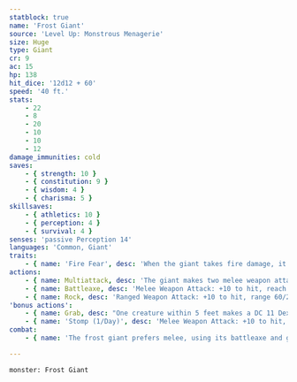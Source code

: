 ```yaml
---
statblock: true
name: 'Frost Giant'
source: 'Level Up: Monstrous Menagerie'
size: Huge
type: Giant
cr: 9
ac: 15
hp: 138
hit_dice: '12d12 + 60'
speed: '40 ft.'
stats:
    - 22
    - 8
    - 20
    - 10
    - 10
    - 12
damage_immunities: cold
saves:
    - { strength: 10 }
    - { constitution: 9 }
    - { wisdom: 4 }
    - { charisma: 5 }
skillsaves:
    - { athletics: 10 }
    - { perception: 4 }
    - { survival: 4 }
senses: 'passive Perception 14'
languages: 'Common, Giant'
traits:
    - { name: 'Fire Fear', desc: 'When the giant takes fire damage, it is rattled until the end of its next turn.' }
actions:
    - { name: Multiattack, desc: 'The giant makes two melee weapon attacks.' }
    - { name: Battleaxe, desc: 'Melee Weapon Attack: +10 to hit, reach 10 ft., one target. Hit: 22 (3d10 + 6) slashing damage. If the target is a Large or smaller creature, it makes a DC 18 Strength saving throw, falling prone on a failure.' }
    - { name: Rock, desc: 'Ranged Weapon Attack: +10 to hit, range 60/240 ft., one target. Hit: 37 (9d6 + 6) bludgeoning damage. If the target is a Large or smaller creature, it makes a DC 18 Strength saving throw, falling prone on a failure. In lieu of a rock, the giant can throw a grappled Medium or smaller creature up to 40 feet. On a hit, the target and the thrown creature both take 19 (4d6 + 5) bludgeoning damage. On a miss, only the thrown creature takes the damage. The thrown creature falls prone in an unoccupied space 5 feet from the target.' }
'bonus actions':
    - { name: Grab, desc: "One creature within 5 feet makes a DC 11 Dexterity saving throw. On a failure, it is grappled (escape DC 18). Until this grapple ends, the giant can't grab another target, and it makes battleaxe attacks with advantage against the grappled target." }
    - { name: 'Stomp (1/Day)', desc: 'Melee Weapon Attack: +10 to hit, reach 10 ft., one prone target. Hit: 13 (3d4 + 6) bludgeoning damage.' }
combat:
    - { name: 'The frost giant prefers melee, using its battleaxe and grabbing or stomping when it can', desc: 'The frost giant only flees if it takes fire damage while it is bloodied.' }

---
```

```statblock
monster: Frost Giant
```
